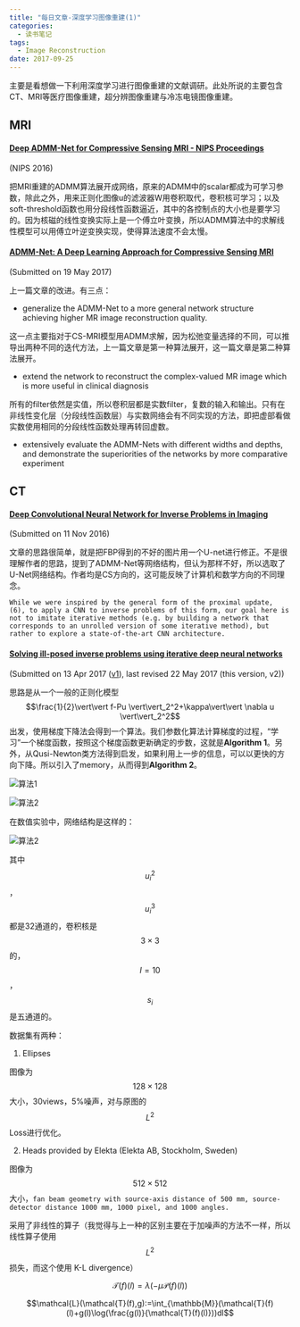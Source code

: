 ```yaml
---
title: "每日文章-深度学习图像重建(1)"
categories:
  - 读书笔记
tags:
  - Image Reconstruction
date: 2017-09-25
---
```


主要是看想做一下利用深度学习进行图像重建的文献调研。此处所说的主要包含CT、MRI等医疗图像重建，超分辨图像重建与冷冻电镜图像重建。

<!-- more -->

## MRI

#### [Deep ADMM-Net for Compressive Sensing MRI - NIPS Proceedings](https://papers.nips.cc/paper/6406-deep-admm-net-for-compressive-sensing-mri)

(NIPS 2016)

把MRI重建的ADMM算法展开成网络，原来的ADMM中的scalar都成为可学习参数，除此之外，用来正则化图像u的滤波器W用卷积取代，卷积核可学习；以及soft-threshold函数也用分段线性函数逼近，其中的各控制点的大小也是要学习的。因为核磁的线性变换实际上是一个傅立叶变换，所以ADMM算法中的求解线性模型可以用傅立叶逆变换实现，使得算法速度不会太慢。

#### [ADMM-Net: A Deep Learning Approach for Compressive Sensing MRI](https://arxiv.org/abs/1705.06869)

(Submitted on 19 May 2017)

上一篇文章的改进。有三点：

-  generalize the ADMM-Net to a more general network structure achieving higher MR
  image reconstruction quality. 

  这一点主要指对于CS-MRI模型用ADMM求解，因为松弛变量选择的不同，可以推导出两种不同的迭代方法，上一篇文章是第一种算法展开，这一篇文章是第二种算法展开。

-  extend the network to reconstruct the complex-valued MR image which is more useful in clinical diagnosis

  所有的filter依然是实值，所以卷积层都是实数filter，复数的输入和输出。只有在非线性变化层（分段线性函数层）与实数网络会有不同实现的方法，即把虚部看做实数使用相同的分段线性函数处理再转回虚数。

- extensively evaluate the ADMM-Nets with different widths and depths, and demonstrate the superiorities of the networks by more comparative experiment


## CT

#### [Deep Convolutional Neural Network for Inverse Problems in Imaging](https://arxiv.org/abs/1611.03679)

(Submitted on 11 Nov 2016)

文章的思路很简单，就是把FBP得到的不好的图片用一个U-net进行修正。不是很理解作者的思路，提到了ADMM-Net等网络结构，但认为那样不好，所以选取了U-Net网络结构。作者均是CS方向的，这可能反映了计算机和数学方向的不同理念。

```While we were inspired by the general form of the proximal update, (6), to apply a CNN to inverse problems of this form, our goal here is not to imitate iterative methods (e.g. by building a network that corresponds to an unrolled version of some iterative method), but rather to explore a state-of-the-art CNN architecture.```



#### [Solving ill-posed inverse problems using iterative deep neural networks](https://arxiv.org/abs/1704.04058)

(Submitted on 13 Apr 2017 ([v1](https://arxiv.org/abs/1704.04058v1)), last revised 22 May 2017 (this version, v2))

思路是从一个一般的正则化模型$$\frac{1}{2}\vert\vert f-Pu \vert\vert_2^2+\kappa\vert\vert \nabla u \vert\vert_2^2$$出发，使用梯度下降法会得到一个算法。我们参数化算法计算梯度的过程，“学习”一个梯度函数，按照这个梯度函数更新确定的步数，这就是**Algorithm 1**。另外，从Qusi-Newton类方法得到启发，如果利用上一步的信息，可以以更快的方向下降。所以引入了memory，从而得到**Algorithm 2**。

![算法1](/images/2017-09-25/a1.png)

![算法2](/images/2017-09-25/a2.png)

在数值实验中，网络结构是这样的：

![算法2](/images/2017-09-25/a3.png)

其中$$u_i^2$$ ，$$u_i^3$$ 都是32通道的，卷积核是$$3 \times 3$$的，$$I=10$$，$$s_i$$是五通道的。

数据集有两种：

1. Ellipses

  图像为$$128 \times 128 $$大小，30views，5%噪声，对与原图的$$L^2$$ Loss进行优化。

2. Heads provided by Elekta (Elekta AB, Stockholm, Sweden)

  图像为$$512 \times 512$$ 大小，`fan beam geometry with source-axis distance of 500 mm, source-detector distance 1000 mm, 1000 pixel, and 1000 angles.`

  采用了非线性的算子（我觉得与上一种的区别主要在于加噪声的方法不一样，所以线性算子使用$$L^2$$损失，而这个使用 K-L divergence）

  $$\mathcal{T}(f)(l)=\lambda(-\mu \mathcal{P}(f)(l))$$

  $$\mathcal{L}(\mathcal{T}(f),g):=\int_{\mathbb{M}}(\mathcal{T}(f)(l)+g(l)\log(\frac{g(l)}{\mathcal{T}(f)(l)}))dl$$
